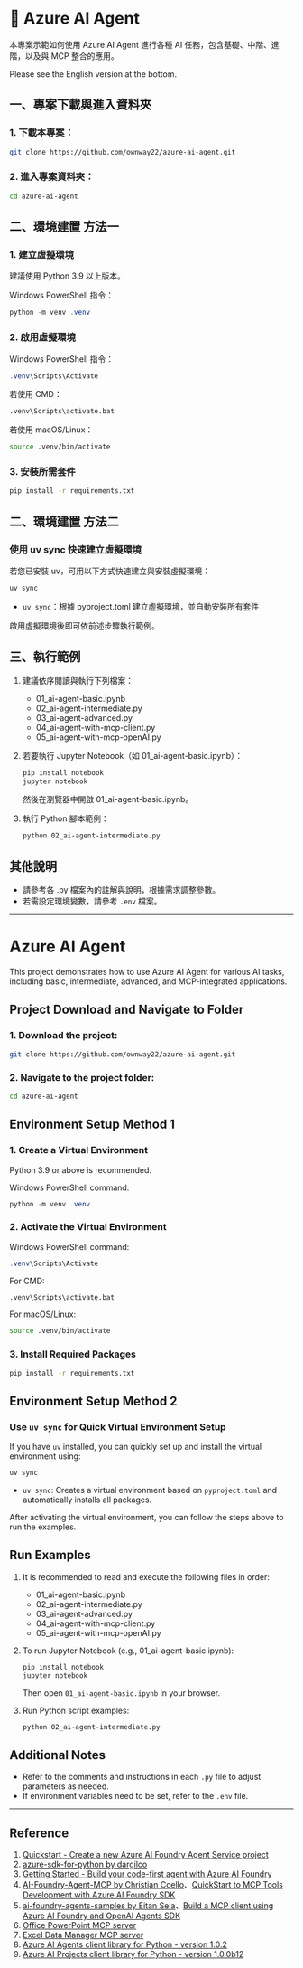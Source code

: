 # 🚀 Azure AI Agent

本專案示範如何使用 Azure AI Agent 進行各種 AI 任務，包含基礎、中階、進階，以及與 MCP 整合的應用。

Please see the English version at the bottom.

## 一、專案下載與進入資料夾

### 1. 下載本專案：
   ```bash
   git clone https://github.com/ownway22/azure-ai-agent.git
   ```
### 2. 進入專案資料夾：
   ```bash
   cd azure-ai-agent
   ```

## 二、環境建置 方法一

### 1. 建立虛擬環境

建議使用 Python 3.9 以上版本。

Windows PowerShell 指令：
```powershell
python -m venv .venv
```

### 2. 啟用虛擬環境

Windows PowerShell 指令：
```powershell
.venv\Scripts\Activate
```

若使用 CMD：
```cmd
.venv\Scripts\activate.bat
```

若使用 macOS/Linux：
```bash
source .venv/bin/activate
```

### 3. 安裝所需套件

```bash
pip install -r requirements.txt
```

## 二、環境建置 方法二

### 使用 uv sync 快速建立虛擬環境

若您已安裝 uv，可用以下方式快速建立與安裝虛擬環境：

```bash
uv sync
```

- `uv sync`：根據 pyproject.toml 建立虛擬環境，並自動安裝所有套件

啟用虛擬環境後即可依前述步驟執行範例。

## 三、執行範例

1. 建議依序閱讀與執行下列檔案：
   - 01_ai-agent-basic.ipynb
   - 02_ai-agent-intermediate.py
   - 03_ai-agent-advanced.py
   - 04_ai-agent-with-mcp-client.py
   - 05_ai-agent-with-mcp-openAI.py

2. 若要執行 Jupyter Notebook（如 01_ai-agent-basic.ipynb）：
   ```bash
   pip install notebook
   jupyter notebook
   ```
   然後在瀏覽器中開啟 01_ai-agent-basic.ipynb。

3. 執行 Python 腳本範例：
   ```bash
   python 02_ai-agent-intermediate.py
   ```

## 其他說明

- 請參考各 .py 檔案內的註解與說明，根據需求調整參數。
- 若需設定環境變數，請參考 `.env` 檔案。

---

# Azure AI Agent

This project demonstrates how to use Azure AI Agent for various AI tasks, including basic, intermediate, advanced, and MCP-integrated applications.

## Project Download and Navigate to Folder

### 1. Download the project:
   ```bash
   git clone https://github.com/ownway22/azure-ai-agent.git
   ```
### 2. Navigate to the project folder:
   ```bash
   cd azure-ai-agent
   ```

## Environment Setup Method 1

### 1. Create a Virtual Environment

Python 3.9 or above is recommended.

Windows PowerShell command:
```powershell
python -m venv .venv
```

### 2. Activate the Virtual Environment

Windows PowerShell command:
```powershell
.venv\Scripts\Activate
```

For CMD:
```cmd
.venv\Scripts\activate.bat
```

For macOS/Linux:
```bash
source .venv/bin/activate
```

### 3. Install Required Packages

```bash
pip install -r requirements.txt
```

## Environment Setup Method 2

### Use `uv sync` for Quick Virtual Environment Setup

If you have `uv` installed, you can quickly set up and install the virtual environment using:

```bash
uv sync
```

- `uv sync`: Creates a virtual environment based on `pyproject.toml` and automatically installs all packages.

After activating the virtual environment, you can follow the steps above to run the examples.

## Run Examples

1. It is recommended to read and execute the following files in order:
   - 01_ai-agent-basic.ipynb
   - 02_ai-agent-intermediate.py
   - 03_ai-agent-advanced.py
   - 04_ai-agent-with-mcp-client.py
   - 05_ai-agent-with-mcp-openAI.py

2. To run Jupyter Notebook (e.g., 01_ai-agent-basic.ipynb):
   ```bash
   pip install notebook
   jupyter notebook
   ```
   Then open `01_ai-agent-basic.ipynb` in your browser.

3. Run Python script examples:
   ```bash
   python 02_ai-agent-intermediate.py
   ```

## Additional Notes

- Refer to the comments and instructions in each `.py` file to adjust parameters as needed.
- If environment variables need to be set, refer to the `.env` file.

---

## Reference

1. [Quickstart - Create a new Azure AI Foundry Agent Service project](https://learn.microsoft.com/en-us/azure/ai-foundry/agents/quickstart?pivots=programming-language-python-azure)
2. [azure-sdk-for-python by dargilco](https://github.com/Azure/azure-sdk-for-python/tree/azure-ai-projects_1.0.0b12/sdk/ai/azure-ai-agents/samples/agents_async)
3. [Getting Started - Build your code-first agent with Azure AI Foundry](https://microsoft.github.io/build-your-first-agent-with-azure-ai-agent-service-workshop/getting-started/)
4. [AI-Foundry-Agent-MCP by Christian Coello](https://github.com/ccoellomsft/AI-Foundry-Agent-MCP)、[QuickStart to MCP Tools Development with Azure AI Foundry SDK](https://techcommunity.microsoft.com/blog/azure-ai-services-blog/ai-agent-mcp-tools-quickstart-to-mcp-tools-development-with-azure-ai-foundry-sdk/4432464)
5. [ai-foundry-agents-samples by Eitan Sela](https://github.com/Azure-Samples/ai-foundry-agents-samples/tree/main)、[Build a MCP client using Azure AI Foundry and OpenAI Agents SDK](https://medium.com/@eitansela/build-a-mcp-client-using-azure-ai-foundry-and-openai-agents-sdk-6c8e372f3a6a)
6. [Office PowerPoint MCP server](https://playbooks.com/mcp/office-powerpoint)
7. [Excel Data Manager MCP server](https://playbooks.com/mcp/excel-data-manager)
8. [Azure AI Agents client library for Python - version 1.0.2](https://learn.microsoft.com/en-us/python/api/overview/azure/ai-agents-readme?view=azure-python)
9. [Azure AI Projects client library for Python - version 1.0.0b12](https://learn.microsoft.com/en-us/python/api/overview/azure/ai-projects-readme?view=azure-python-preview)
